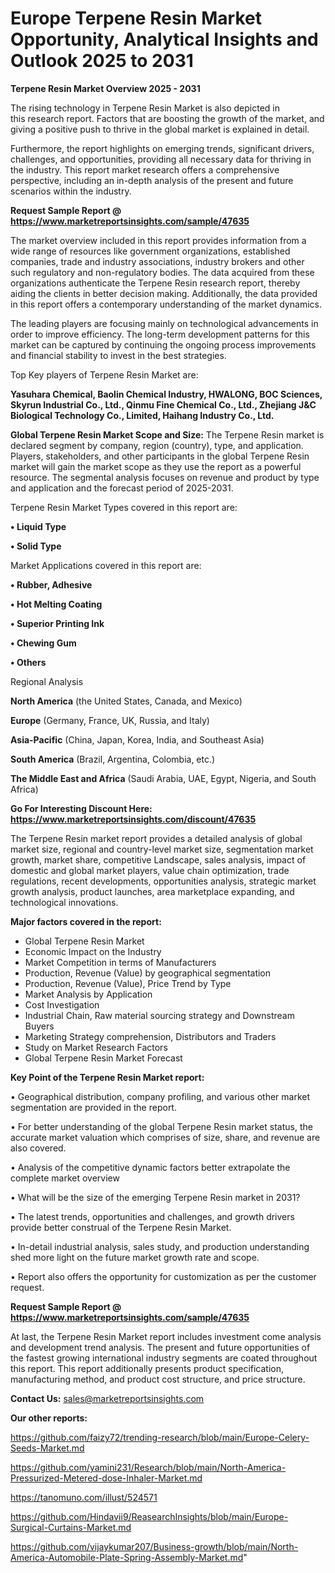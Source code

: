 # Europe Terpene Resin Market Opportunity, Analytical Insights and Outlook 2025 to 2031

<Strong> Terpene Resin Market Overview 2025 - 2031</strong>

The rising technology in Terpene Resin Market is also depicted in this research report. Factors that are boosting the growth of the market, and giving a positive push to thrive in the global market is explained in detail.

Furthermore, the report highlights on emerging trends, significant drivers, challenges, and opportunities, providing all necessary data for thriving in the industry. This report market research offers a comprehensive perspective, including an in-depth analysis of the present and future scenarios within the industry.

<strong>Request Sample Report @ <a href=https://www.marketreportsinsights.com/sample/47635>https://www.marketreportsinsights.com/sample/47635</a></strong>

The market overview included in this report provides information from a wide range of resources like government organizations, established companies, trade and industry associations, industry brokers and other such regulatory and non-regulatory bodies. The data acquired from these organizations authenticate the Terpene Resin research report, thereby aiding the clients in better decision making. Additionally, the data provided in this report offers a contemporary understanding of the market dynamics.

The leading players are focusing mainly on technological advancements in order to improve efficiency. The long-term development patterns for this market can be captured by continuing the ongoing process improvements and financial stability to invest in the best strategies.

Top Key players of Terpene Resin Market are:

<strong>Yasuhara Chemical, Baolin Chemical Industry, HWALONG, BOC Sciences, Skyrun Industrial Co., Ltd., Qinmu Fine Chemical Co., Ltd., Zhejiang J&C Biological Technology Co., Limited, Haihang Industry Co., Ltd.</strong>

<strong><b>Global Terpene Resin Market Scope and Size:</b></strong>
The Terpene Resin market is declared segment by company, region (country), type, and application. Players, stakeholders, and other participants in the global Terpene Resin market will gain the market scope as they use the report as a powerful resource. The segmental analysis focuses on revenue and product by type and application and the forecast period of 2025-2031.

Terpene Resin Market Types covered in this report are:

<strong>•  Liquid Type

•  Solid Type</strong>

Market Applications covered in this report are:

<strong>•  Rubber, Adhesive

•  Hot Melting Coating

•  Superior Printing Ink

•  Chewing Gum

•  Others</strong> 

Regional Analysis

<strong>North America</strong> (the United States, Canada, and Mexico)

<strong>Europe</strong> (Germany, France, UK, Russia, and Italy)

<strong>Asia-Pacific</strong> (China, Japan, Korea, India, and Southeast Asia)

<strong>South America</strong> (Brazil, Argentina, Colombia, etc.)

<strong>The Middle East and Africa</strong> (Saudi Arabia, UAE, Egypt, Nigeria, and South Africa)

<strong>Go For Interesting Discount Here: <a href=https://www.marketreportsinsights.com/discount/47635>https://www.marketreportsinsights.com/discount/47635</a></strong>

The Terpene Resin market report provides a detailed analysis of global market size, regional and country-level market size, segmentation market growth, market share, competitive Landscape, sales analysis, impact of domestic and global market players, value chain optimization, trade regulations, recent developments, opportunities analysis, strategic market growth analysis, product launches, area marketplace expanding, and technological innovations.

<strong><b>Major factors covered in the report:</b></strong>
<ul>
  <li>Global Terpene Resin Market </li>
  <li>Economic Impact on the Industry</li>
  <li>Market Competition in terms of Manufacturers</li>
  <li>Production, Revenue (Value) by geographical segmentation</li>
  <li>Production, Revenue (Value), Price Trend by Type</li>
  <li>Market Analysis by Application</li>
  <li>Cost Investigation</li>
  <li>Industrial Chain, Raw material sourcing strategy and Downstream Buyers</li>
  <li>Marketing Strategy comprehension, Distributors and Traders</li>
  <li>Study on Market Research Factors</li>
  <li>Global Terpene Resin Market Forecast</li>
</ul>

<strong><b>Key Point of the Terpene Resin Market report:</b></strong>

• Geographical distribution, company profiling, and various other market segmentation are provided in the report.

• For better understanding of the global Terpene Resin market status, the accurate market valuation which comprises of size, share, and revenue are also covered.

• Analysis of the competitive dynamic factors better extrapolate the complete market overview

• What will be the size of the emerging Terpene Resin market in 2031?

• The latest trends, opportunities and challenges, and growth drivers provide better construal of the Terpene Resin Market.

• In-detail industrial analysis, sales study, and production understanding shed more light on the future market growth rate and scope.

• Report also offers the opportunity for customization as per the customer request.

<strong>Request Sample Report @ <a href=https://www.marketreportsinsights.com/sample/47635>https://www.marketreportsinsights.com/sample/47635</a></strong>

At last, the Terpene Resin Market report includes investment come analysis and development trend analysis. The present and future opportunities of the fastest growing international industry segments are coated throughout this report. This report additionally presents product specification, manufacturing method, and product cost structure, and price structure.

<strong>Contact Us:</strong>
sales@marketreportsinsights.com

<strong>Our other reports:</strong>

<a href=https://github.com/faizy72/trending-research/blob/main/Europe-Celery-Seeds-Market.md>https://github.com/faizy72/trending-research/blob/main/Europe-Celery-Seeds-Market.md</a>

<a href=https://github.com/yamini231/Research/blob/main/North-America-Pressurized-Metered-dose-Inhaler-Market.md>https://github.com/yamini231/Research/blob/main/North-America-Pressurized-Metered-dose-Inhaler-Market.md</a>

<a href=https://tanomuno.com/illust/524571>https://tanomuno.com/illust/524571</a>

<a href=https://github.com/Hindavii9/ReasearchInsights/blob/main/Europe-Surgical-Curtains-Market.md>https://github.com/Hindavii9/ReasearchInsights/blob/main/Europe-Surgical-Curtains-Market.md</a>

<a href=https://github.com/vijaykumar207/Business-growth/blob/main/North-America-Automobile-Plate-Spring-Assembly-Market.md>https://github.com/vijaykumar207/Business-growth/blob/main/North-America-Automobile-Plate-Spring-Assembly-Market.md</a>"

